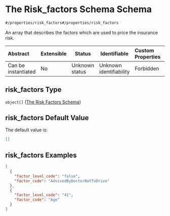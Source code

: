 # The Risk_factors Schema Schema

```txt
#/properties/risk_factors#/properties/risk_factors
```

An array that describes the factors which are used to price the insurance risk.


| Abstract            | Extensible | Status         | Identifiable            | Custom Properties | Additional Properties | Access Restrictions | Defined In                                                                                          |
| :------------------ | ---------- | -------------- | ----------------------- | :---------------- | --------------------- | ------------------- | --------------------------------------------------------------------------------------------------- |
| Can be instantiated | No         | Unknown status | Unknown identifiability | Forbidden         | Allowed               | none                | [policy_transaction.schema.json\*](../../out/policy_transaction.schema.json "open original schema") |

## risk_factors Type

`object[]` ([The Risk Factors Schema](policy_transaction-properties-the-risk_factors-schema-the-risk-factors-schema.md))

## risk_factors Default Value

The default value is:

```json
[]
```

## risk_factors Examples

```json
[
  {
    "factor_level_code": "false",
    "factor_code": "AdvisedByDoctorNotToDrive"
  },
  {
    "factor_level_code": "41",
    "factor_code": "Age"
  }
]
```

